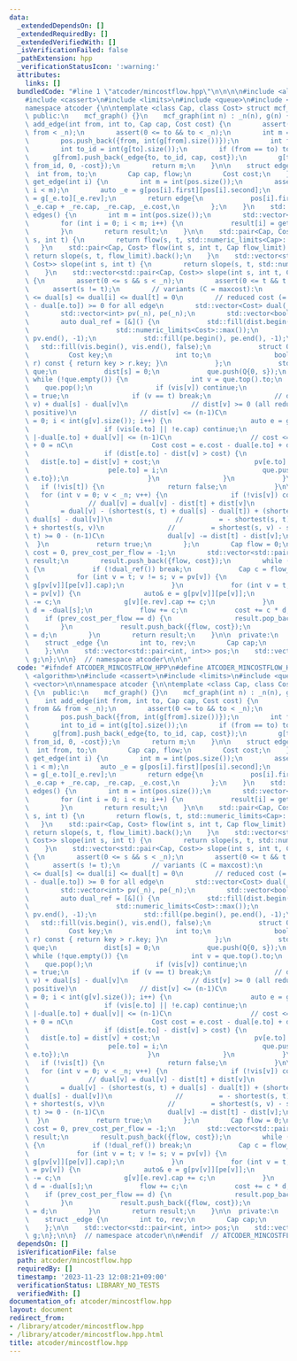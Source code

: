 ```yaml
---
data:
  _extendedDependsOn: []
  _extendedRequiredBy: []
  _extendedVerifiedWith: []
  _isVerificationFailed: false
  _pathExtension: hpp
  _verificationStatusIcon: ':warning:'
  attributes:
    links: []
  bundledCode: "#line 1 \"atcoder/mincostflow.hpp\"\n\n\n\n#include <algorithm>\n\
    #include <cassert>\n#include <limits>\n#include <queue>\n#include <vector>\n\n\
    namespace atcoder {\n\ntemplate <class Cap, class Cost> struct mcf_graph {\n \
    \ public:\n    mcf_graph() {}\n    mcf_graph(int n) : _n(n), g(n) {}\n\n    int\
    \ add_edge(int from, int to, Cap cap, Cost cost) {\n        assert(0 <= from &&\
    \ from < _n);\n        assert(0 <= to && to < _n);\n        int m = int(pos.size());\n\
    \        pos.push_back({from, int(g[from].size())});\n        int from_id = int(g[from].size());\n\
    \        int to_id = int(g[to].size());\n        if (from == to) to_id++;\n  \
    \      g[from].push_back(_edge{to, to_id, cap, cost});\n        g[to].push_back(_edge{from,\
    \ from_id, 0, -cost});\n        return m;\n    }\n\n    struct edge {\n      \
    \  int from, to;\n        Cap cap, flow;\n        Cost cost;\n    };\n\n    edge\
    \ get_edge(int i) {\n        int m = int(pos.size());\n        assert(0 <= i &&\
    \ i < m);\n        auto _e = g[pos[i].first][pos[i].second];\n        auto _re\
    \ = g[_e.to][_e.rev];\n        return edge{\n            pos[i].first, _e.to,\
    \ _e.cap + _re.cap, _re.cap, _e.cost,\n        };\n    }\n    std::vector<edge>\
    \ edges() {\n        int m = int(pos.size());\n        std::vector<edge> result(m);\n\
    \        for (int i = 0; i < m; i++) {\n            result[i] = get_edge(i);\n\
    \        }\n        return result;\n    }\n\n    std::pair<Cap, Cost> flow(int\
    \ s, int t) {\n        return flow(s, t, std::numeric_limits<Cap>::max());\n \
    \   }\n    std::pair<Cap, Cost> flow(int s, int t, Cap flow_limit) {\n       \
    \ return slope(s, t, flow_limit).back();\n    }\n    std::vector<std::pair<Cap,\
    \ Cost>> slope(int s, int t) {\n        return slope(s, t, std::numeric_limits<Cap>::max());\n\
    \    }\n    std::vector<std::pair<Cap, Cost>> slope(int s, int t, Cap flow_limit)\
    \ {\n        assert(0 <= s && s < _n);\n        assert(0 <= t && t < _n);\n  \
    \      assert(s != t);\n        // variants (C = maxcost):\n        // -(n-1)C\
    \ <= dual[s] <= dual[i] <= dual[t] = 0\n        // reduced cost (= e.cost + dual[e.from]\
    \ - dual[e.to]) >= 0 for all edge\n        std::vector<Cost> dual(_n, 0), dist(_n);\n\
    \        std::vector<int> pv(_n), pe(_n);\n        std::vector<bool> vis(_n);\n\
    \        auto dual_ref = [&]() {\n            std::fill(dist.begin(), dist.end(),\n\
    \                      std::numeric_limits<Cost>::max());\n            std::fill(pv.begin(),\
    \ pv.end(), -1);\n            std::fill(pe.begin(), pe.end(), -1);\n         \
    \   std::fill(vis.begin(), vis.end(), false);\n            struct Q {\n      \
    \          Cost key;\n                int to;\n                bool operator<(Q\
    \ r) const { return key > r.key; }\n            };\n            std::priority_queue<Q>\
    \ que;\n            dist[s] = 0;\n            que.push(Q{0, s});\n           \
    \ while (!que.empty()) {\n                int v = que.top().to;\n            \
    \    que.pop();\n                if (vis[v]) continue;\n                vis[v]\
    \ = true;\n                if (v == t) break;\n                // dist[v] = shortest(s,\
    \ v) + dual[s] - dual[v]\n                // dist[v] >= 0 (all reduced cost are\
    \ positive)\n                // dist[v] <= (n-1)C\n                for (int i\
    \ = 0; i < int(g[v].size()); i++) {\n                    auto e = g[v][i];\n \
    \                   if (vis[e.to] || !e.cap) continue;\n                    //\
    \ |-dual[e.to] + dual[v]| <= (n-1)C\n                    // cost <= C - -(n-1)C\
    \ + 0 = nC\n                    Cost cost = e.cost - dual[e.to] + dual[v];\n \
    \                   if (dist[e.to] - dist[v] > cost) {\n                     \
    \   dist[e.to] = dist[v] + cost;\n                        pv[e.to] = v;\n    \
    \                    pe[e.to] = i;\n                        que.push(Q{dist[e.to],\
    \ e.to});\n                    }\n                }\n            }\n         \
    \   if (!vis[t]) {\n                return false;\n            }\n\n         \
    \   for (int v = 0; v < _n; v++) {\n                if (!vis[v]) continue;\n \
    \               // dual[v] = dual[v] - dist[t] + dist[v]\n                // \
    \        = dual[v] - (shortest(s, t) + dual[s] - dual[t]) + (shortest(s, v) +\
    \ dual[s] - dual[v])\n                //         = - shortest(s, t) + dual[t]\
    \ + shortest(s, v)\n                //         = shortest(s, v) - shortest(s,\
    \ t) >= 0 - (n-1)C\n                dual[v] -= dist[t] - dist[v];\n          \
    \  }\n            return true;\n        };\n        Cap flow = 0;\n        Cost\
    \ cost = 0, prev_cost_per_flow = -1;\n        std::vector<std::pair<Cap, Cost>>\
    \ result;\n        result.push_back({flow, cost});\n        while (flow < flow_limit)\
    \ {\n            if (!dual_ref()) break;\n            Cap c = flow_limit - flow;\n\
    \            for (int v = t; v != s; v = pv[v]) {\n                c = std::min(c,\
    \ g[pv[v]][pe[v]].cap);\n            }\n            for (int v = t; v != s; v\
    \ = pv[v]) {\n                auto& e = g[pv[v]][pe[v]];\n                e.cap\
    \ -= c;\n                g[v][e.rev].cap += c;\n            }\n            Cost\
    \ d = -dual[s];\n            flow += c;\n            cost += c * d;\n        \
    \    if (prev_cost_per_flow == d) {\n                result.pop_back();\n    \
    \        }\n            result.push_back({flow, cost});\n            prev_cost_per_flow\
    \ = d;\n        }\n        return result;\n    }\n\n  private:\n    int _n;\n\n\
    \    struct _edge {\n        int to, rev;\n        Cap cap;\n        Cost cost;\n\
    \    };\n\n    std::vector<std::pair<int, int>> pos;\n    std::vector<std::vector<_edge>>\
    \ g;\n};\n\n}  // namespace atcoder\n\n\n"
  code: "#ifndef ATCODER_MINCOSTFLOW_HPP\n#define ATCODER_MINCOSTFLOW_HPP 1\n\n#include\
    \ <algorithm>\n#include <cassert>\n#include <limits>\n#include <queue>\n#include\
    \ <vector>\n\nnamespace atcoder {\n\ntemplate <class Cap, class Cost> struct mcf_graph\
    \ {\n  public:\n    mcf_graph() {}\n    mcf_graph(int n) : _n(n), g(n) {}\n\n\
    \    int add_edge(int from, int to, Cap cap, Cost cost) {\n        assert(0 <=\
    \ from && from < _n);\n        assert(0 <= to && to < _n);\n        int m = int(pos.size());\n\
    \        pos.push_back({from, int(g[from].size())});\n        int from_id = int(g[from].size());\n\
    \        int to_id = int(g[to].size());\n        if (from == to) to_id++;\n  \
    \      g[from].push_back(_edge{to, to_id, cap, cost});\n        g[to].push_back(_edge{from,\
    \ from_id, 0, -cost});\n        return m;\n    }\n\n    struct edge {\n      \
    \  int from, to;\n        Cap cap, flow;\n        Cost cost;\n    };\n\n    edge\
    \ get_edge(int i) {\n        int m = int(pos.size());\n        assert(0 <= i &&\
    \ i < m);\n        auto _e = g[pos[i].first][pos[i].second];\n        auto _re\
    \ = g[_e.to][_e.rev];\n        return edge{\n            pos[i].first, _e.to,\
    \ _e.cap + _re.cap, _re.cap, _e.cost,\n        };\n    }\n    std::vector<edge>\
    \ edges() {\n        int m = int(pos.size());\n        std::vector<edge> result(m);\n\
    \        for (int i = 0; i < m; i++) {\n            result[i] = get_edge(i);\n\
    \        }\n        return result;\n    }\n\n    std::pair<Cap, Cost> flow(int\
    \ s, int t) {\n        return flow(s, t, std::numeric_limits<Cap>::max());\n \
    \   }\n    std::pair<Cap, Cost> flow(int s, int t, Cap flow_limit) {\n       \
    \ return slope(s, t, flow_limit).back();\n    }\n    std::vector<std::pair<Cap,\
    \ Cost>> slope(int s, int t) {\n        return slope(s, t, std::numeric_limits<Cap>::max());\n\
    \    }\n    std::vector<std::pair<Cap, Cost>> slope(int s, int t, Cap flow_limit)\
    \ {\n        assert(0 <= s && s < _n);\n        assert(0 <= t && t < _n);\n  \
    \      assert(s != t);\n        // variants (C = maxcost):\n        // -(n-1)C\
    \ <= dual[s] <= dual[i] <= dual[t] = 0\n        // reduced cost (= e.cost + dual[e.from]\
    \ - dual[e.to]) >= 0 for all edge\n        std::vector<Cost> dual(_n, 0), dist(_n);\n\
    \        std::vector<int> pv(_n), pe(_n);\n        std::vector<bool> vis(_n);\n\
    \        auto dual_ref = [&]() {\n            std::fill(dist.begin(), dist.end(),\n\
    \                      std::numeric_limits<Cost>::max());\n            std::fill(pv.begin(),\
    \ pv.end(), -1);\n            std::fill(pe.begin(), pe.end(), -1);\n         \
    \   std::fill(vis.begin(), vis.end(), false);\n            struct Q {\n      \
    \          Cost key;\n                int to;\n                bool operator<(Q\
    \ r) const { return key > r.key; }\n            };\n            std::priority_queue<Q>\
    \ que;\n            dist[s] = 0;\n            que.push(Q{0, s});\n           \
    \ while (!que.empty()) {\n                int v = que.top().to;\n            \
    \    que.pop();\n                if (vis[v]) continue;\n                vis[v]\
    \ = true;\n                if (v == t) break;\n                // dist[v] = shortest(s,\
    \ v) + dual[s] - dual[v]\n                // dist[v] >= 0 (all reduced cost are\
    \ positive)\n                // dist[v] <= (n-1)C\n                for (int i\
    \ = 0; i < int(g[v].size()); i++) {\n                    auto e = g[v][i];\n \
    \                   if (vis[e.to] || !e.cap) continue;\n                    //\
    \ |-dual[e.to] + dual[v]| <= (n-1)C\n                    // cost <= C - -(n-1)C\
    \ + 0 = nC\n                    Cost cost = e.cost - dual[e.to] + dual[v];\n \
    \                   if (dist[e.to] - dist[v] > cost) {\n                     \
    \   dist[e.to] = dist[v] + cost;\n                        pv[e.to] = v;\n    \
    \                    pe[e.to] = i;\n                        que.push(Q{dist[e.to],\
    \ e.to});\n                    }\n                }\n            }\n         \
    \   if (!vis[t]) {\n                return false;\n            }\n\n         \
    \   for (int v = 0; v < _n; v++) {\n                if (!vis[v]) continue;\n \
    \               // dual[v] = dual[v] - dist[t] + dist[v]\n                // \
    \        = dual[v] - (shortest(s, t) + dual[s] - dual[t]) + (shortest(s, v) +\
    \ dual[s] - dual[v])\n                //         = - shortest(s, t) + dual[t]\
    \ + shortest(s, v)\n                //         = shortest(s, v) - shortest(s,\
    \ t) >= 0 - (n-1)C\n                dual[v] -= dist[t] - dist[v];\n          \
    \  }\n            return true;\n        };\n        Cap flow = 0;\n        Cost\
    \ cost = 0, prev_cost_per_flow = -1;\n        std::vector<std::pair<Cap, Cost>>\
    \ result;\n        result.push_back({flow, cost});\n        while (flow < flow_limit)\
    \ {\n            if (!dual_ref()) break;\n            Cap c = flow_limit - flow;\n\
    \            for (int v = t; v != s; v = pv[v]) {\n                c = std::min(c,\
    \ g[pv[v]][pe[v]].cap);\n            }\n            for (int v = t; v != s; v\
    \ = pv[v]) {\n                auto& e = g[pv[v]][pe[v]];\n                e.cap\
    \ -= c;\n                g[v][e.rev].cap += c;\n            }\n            Cost\
    \ d = -dual[s];\n            flow += c;\n            cost += c * d;\n        \
    \    if (prev_cost_per_flow == d) {\n                result.pop_back();\n    \
    \        }\n            result.push_back({flow, cost});\n            prev_cost_per_flow\
    \ = d;\n        }\n        return result;\n    }\n\n  private:\n    int _n;\n\n\
    \    struct _edge {\n        int to, rev;\n        Cap cap;\n        Cost cost;\n\
    \    };\n\n    std::vector<std::pair<int, int>> pos;\n    std::vector<std::vector<_edge>>\
    \ g;\n};\n\n}  // namespace atcoder\n\n#endif  // ATCODER_MINCOSTFLOW_HPP\n"
  dependsOn: []
  isVerificationFile: false
  path: atcoder/mincostflow.hpp
  requiredBy: []
  timestamp: '2023-11-23 12:08:21+09:00'
  verificationStatus: LIBRARY_NO_TESTS
  verifiedWith: []
documentation_of: atcoder/mincostflow.hpp
layout: document
redirect_from:
- /library/atcoder/mincostflow.hpp
- /library/atcoder/mincostflow.hpp.html
title: atcoder/mincostflow.hpp
---
```

